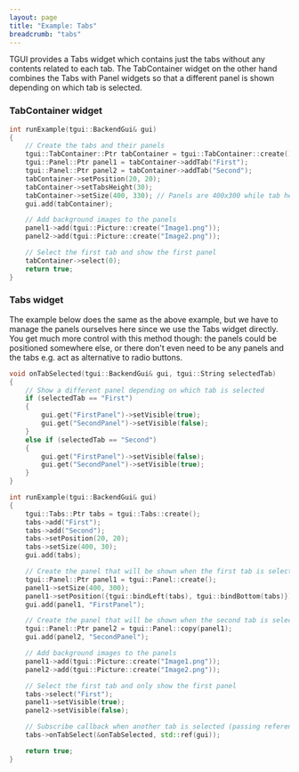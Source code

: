 ```yaml
---
layout: page
title: "Example: Tabs"
breadcrumb: "tabs"
---
```


TGUI provides a Tabs widget which contains just the tabs without any contents related to each tab. The TabContainer widget on the other hand combines the Tabs with Panel widgets so that a different panel is shown depending on which tab is selected.

### TabContainer widget

```c++
int runExample(tgui::BackendGui& gui)
{
    // Create the tabs and their panels
    tgui::TabContainer::Ptr tabContainer = tgui::TabContainer::create();
    tgui::Panel::Ptr panel1 = tabContainer->addTab("First");
    tgui::Panel::Ptr panel2 = tabContainer->addTab("Second");
    tabContainer->setPosition(20, 20);
    tabContainer->setTabsHeight(30);
    tabContainer->setSize(400, 330); // Panels are 400x300 while tab height is 30
    gui.add(tabContainer);

    // Add background images to the panels
    panel1->add(tgui::Picture::create("Image1.png"));
    panel2->add(tgui::Picture::create("Image2.png"));

    // Select the first tab and show the first panel
    tabContainer->select(0);
    return true;
}
```

### Tabs widget

The example below does the same as the above example, but we have to manage the panels ourselves here since we use the Tabs widget directly. You get much more control with this method though: the panels could be positioned somewhere else, or there don't even need to be any panels and the tabs e.g. act as alternative to radio buttons.

```c++
void onTabSelected(tgui::BackendGui& gui, tgui::String selectedTab)
{
    // Show a different panel depending on which tab is selected
    if (selectedTab == "First")
    {
        gui.get("FirstPanel")->setVisible(true);
        gui.get("SecondPanel")->setVisible(false);
    }
    else if (selectedTab == "Second")
    {
        gui.get("FirstPanel")->setVisible(false);
        gui.get("SecondPanel")->setVisible(true);
    }
}

int runExample(tgui::BackendGui& gui)
{
    tgui::Tabs::Ptr tabs = tgui::Tabs::create();
    tabs->add("First");
    tabs->add("Second");
    tabs->setPosition(20, 20);
    tabs->setSize(400, 30);
    gui.add(tabs);

    // Create the panel that will be shown when the first tab is selected
    tgui::Panel::Ptr panel1 = tgui::Panel::create();
    panel1->setSize(400, 300);
    panel1->setPosition({tgui::bindLeft(tabs), tgui::bindBottom(tabs)});
    gui.add(panel1, "FirstPanel");

    // Create the panel that will be shown when the second tab is selected (by copying of first one)
    tgui::Panel::Ptr panel2 = tgui::Panel::copy(panel1);
    gui.add(panel2, "SecondPanel");

    // Add background images to the panels
    panel1->add(tgui::Picture::create("Image1.png"));
    panel2->add(tgui::Picture::create("Image2.png"));

    // Select the first tab and only show the first panel
    tabs->select("First");
    panel1->setVisible(true);
    panel2->setVisible(false);

    // Subscribe callback when another tab is selected (passing reference to the gui as first parameter)
    tabs->onTabSelect(&onTabSelected, std::ref(gui));

    return true;
}
```
